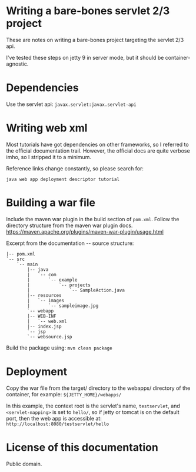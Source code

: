 # Writing a bare-bones servlet 2/3 project

These are notes on writing a bare-bones project targeting the servlet 2/3 api.

I've tested these steps on jetty 9 in server mode, but it should be container-agnostic.

# Dependencies

Use the servlet api: `javax.servlet:javax.servlet-api`

# Writing web xml

Most tutorials have got dependencies on other frameworks, so I referred to the official documentation trail.
However, the official docs are quite verbose imho, so I stripped it to a minimum.

Reference links change constantly, so please search for:

    java web app deployment descriptor tutorial

# Building a war file

Include the maven war plugin in the build section of `pom.xml`.
Follow the directory structure from the maven war plugin docs.
<https://maven.apache.org/plugins/maven-war-plugin/usage.html>

Excerpt from the documentation -- source structure:

```
|-- pom.xml
`-- src
    `-- main
        |-- java
        |   `-- com
        |       `-- example
        |           `-- projects
        |               `-- SampleAction.java
        |-- resources
        |   `-- images
        |       `-- sampleimage.jpg
        `-- webapp
        |-- WEB-INF
        |   `-- web.xml
        |-- index.jsp
        `-- jsp
        `-- websource.jsp
```
Build the package using: `mvn clean package`

# Deployment

Copy the war file from the target/ directory
to the webapps/ directory of the container,
for example: `${JETTY_HOME}/webapps/`

In this example, the context root is the servlet's name, `testservlet`, and `<servlet-mapping>` is set to `hello/`,
so if jetty or tomcat is on the default port, then
the web app is accessible at: `http://localhost:8080/testservlet/hello`

# License of this documentation

Public domain.
    